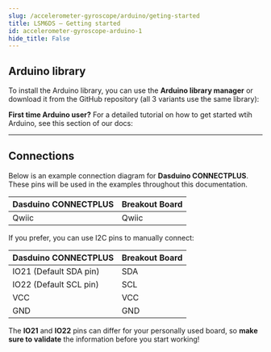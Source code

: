 ```yaml
---
slug: /accelerometer-gyroscope/arduino/geting-started 
title: LSM6DS – Getting started
id: accelerometer-gyroscope-arduino-1 
hide_title: False
---
```


## Arduino library

To install the Arduino library, you can use the **Arduino library manager** or download it from the GitHub repository (all 3 variants use the same library):
<QuickLink  
  title="Accelerometer & Gyroscope LSM6DS 6-DOF breakout Arduino library"  
  description="Soldered-LSM6DS3-Arduino-Library"  
  url="https://github.com/SolderedElectronics/Soldered-LSM6DS3-Arduino-Library"  
/>  


<InfoBox>

**First time Arduino user?** For a detailed tutorial on how to get started wtih Arduino, see this section of our docs:

<QuickLink  
  title="Getting started with Arduino"  
  description="A full, comprehensive tutorial on how to fully set up and upload code for the first time on an Arduino board, from scratch!"  
  url="#"  
/>  

</InfoBox>

---

## Connections

Below is an example connection diagram for **Dasduino CONNECTPLUS**. These pins will be used in the examples throughout this documentation.

| **Dasduino CONNECTPLUS** | **Breakout Board** |
| ------------------------ | ------------------ |
| Qwiic                    | Qwiic              |

<InfoBox>

If you prefer, you can use I2C pins to manually connect:

| **Dasduino CONNECTPLUS** | **Breakout Board** |
| ------------------------ | ------------------ |
| IO21 (Default SDA pin)   | SDA                |
| IO22 (Default SCL pin)   | SCL                |
| VCC                      | VCC                |
| GND                      | GND                |

</InfoBox>

<WarningBox> The **IO21** and **IO22** pins can differ for your personally used board, so **make sure to validate** the information before you start working!</WarningBox>

